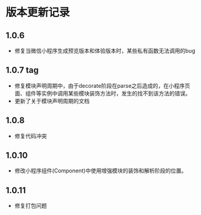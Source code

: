 # 版本更新记录

## 1.0.6

- 修复当微信小程序生成预览版本和体验版本时，某些私有函数无法调用的bug

## 1.0.7 tag

- 修复模块声明周期中，由于decorate阶段在parse之后造成的，在小程序页面、组件等实例中调用某些模块装饰方法时，发生的找不到该方法的错误。
- 更新了关于模块声明周期的文档

## 1.0.8

- 修复代码冲突

## 1.0.10

- 修改小程序组件(Component)中使用增强模块的装饰和解析阶段的位置。

## 1.0.11

- 修复打包问题
